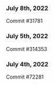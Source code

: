 ### July 8th, 2022

Commit #31781

### July 5th, 2022

Commit #314353


### July 4th, 2022

Commit #72281

